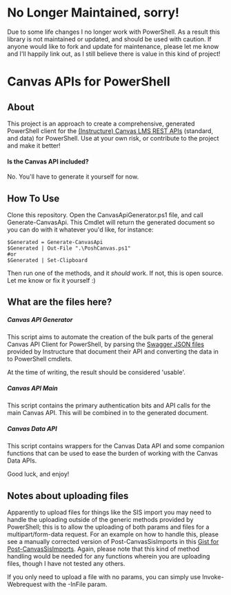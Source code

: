 # No Longer Maintained, sorry!
Due to some life changes I no longer work with PowerShell. As a result this library is not maintained or updated, and should be used with caution. If anyone would like to fork and update for maintenance, please let me know and I'll happily link out, as I still believe there is value in this kind of project!

# Canvas APIs for PowerShell

## About
This project is an approach to create a comprehensive, generated PowerShell client for the [(Instructure) Canvas LMS REST APIs](https://canvas.instructure.com/doc/api/) (standard, and data) for PowerShell. Use at your own risk, or contribute to the project and make it better!

#### Is the Canvas API included?
No. You'll have to generate it yourself for now.

## How To Use
Clone this repository. Open the CanvasApiGenerator.ps1 file, and call Generate-CanvasApi. This Cmdlet will return the generated document so you can do with it whatever you'd like, for instance:

```
$Generated = Generate-CanvasApi
$Generated | Out-File ".\PoshCanvas.ps1"
#or
$Generated | Set-Clipboard
```

Then run one of the methods, and it *should* work. If not, this is open source. Let me know or fix it yourself :)

## What are the files here?

##### Canvas API Generator
This script aims to automate the creation of the bulk parts of the general Canvas API Client for PowerShell, by parsing the [Swagger JSON files](https://canvas.instructure.com/doc/api/api-docs.json) provided by Instructure that document their API and converting the data in to PowerShell cmdlets.

At the time of writing, the result should be considered 'usable'.

##### Canvas API Main
This script contains the primary authentication bits and API calls for the main Canvas API. This will be combined in to the generated document.

##### Canvas Data API
This script contains wrappers for the Canvas Data API and some companion functions that can be used to ease the burden of working with the Canvas Data APIs.

Good luck, and enjoy!

## Notes about uploading files
Apparently to upload files for things like the SIS import you may need to handle the uploading outside of the generic methods provided by PowerShell; this is to allow the uploading of both params and files for a multipart/form-data request. For an example on how to handle this, please see a manually corrected version of Post-CanvasSisImports in this [Gist for Post-CanvasSisImports](https://gist.github.com/squid808/4cf31d1419a0a4771bb271eb6a32366a). Again, please note that this kind of method handling would be needed for any functions wherein you are uploading files, though I have not tested any others.

If you only need to upload a file with no params, you can simply use Invoke-Webrequest with the -InFile param.
